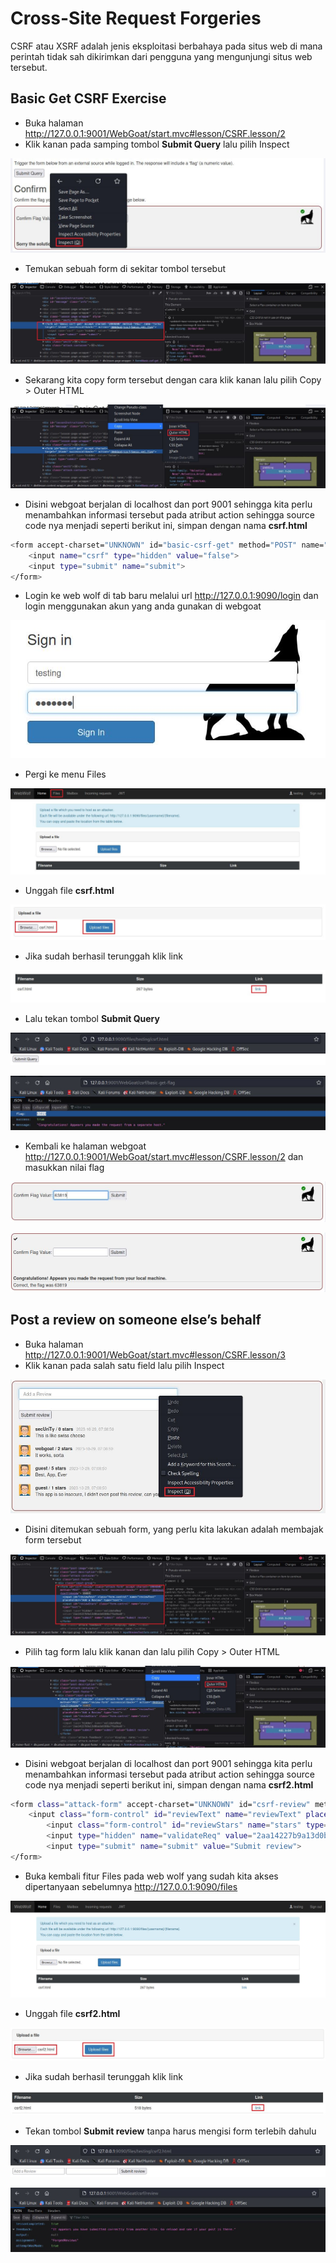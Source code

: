 # Cross-Site Request Forgeries
CSRF atau XSRF adalah jenis eksploitasi berbahaya pada situs web di mana perintah tidak sah dikirimkan dari pengguna yang mengunjungi situs web tersebut.

## Basic Get CSRF Exercise
- Buka halaman http://127.0.0.1:9001/WebGoat/start.mvc#lesson/CSRF.lesson/2
- Klik kanan pada samping tombol **Submit Query** lalu pilih Inspect

![alt text](https://github.com/rahardian-dwi-saputra/webgoat/blob/main/assets/Cross-site%20request%20forgeries/csrf%201.JPG)

- Temukan sebuah form di sekitar tombol tersebut

![alt text](https://github.com/rahardian-dwi-saputra/webgoat/blob/main/assets/Cross-site%20request%20forgeries/csrf%202.JPG)

- Sekarang kita copy form tersebut dengan cara klik kanan lalu pilih Copy > Outer HTML

![alt text](https://github.com/rahardian-dwi-saputra/webgoat/blob/main/assets/Cross-site%20request%20forgeries/csrf%203.JPG)

- Disini webgoat berjalan di localhost dan port 9001 sehingga kita perlu menambahkan informasi tersebut pada atribut action sehingga source code nya menjadi seperti berikut ini, simpan dengan nama **csrf.html**
```sh
<form accept-charset="UNKNOWN" id="basic-csrf-get" method="POST" name="form1" target="_blank" successcallback="" action="http://127.0.0.1:9001/WebGoat/csrf/basic-get-flag">
	<input name="csrf" type="hidden" value="false">
	<input type="submit" name="submit">
</form>
```
- Login ke web wolf di tab baru melalui url http://127.0.0.1:9090/login dan login menggunakan akun yang anda gunakan di webgoat

![alt text](https://github.com/rahardian-dwi-saputra/webgoat/blob/main/assets/Cross-site%20request%20forgeries/csrf%204.JPG)

- Pergi ke menu Files

![alt text](https://github.com/rahardian-dwi-saputra/webgoat/blob/main/assets/Cross-site%20request%20forgeries/csrf%205.JPG)

- Unggah file **csrf.html**

![alt text](https://github.com/rahardian-dwi-saputra/webgoat/blob/main/assets/Cross-site%20request%20forgeries/csrf%206.JPG)

- Jika sudah berhasil terunggah klik link

![alt text](https://github.com/rahardian-dwi-saputra/webgoat/blob/main/assets/Cross-site%20request%20forgeries/csrf%207.JPG)

- Lalu tekan tombol **Submit Query**

![alt text](https://github.com/rahardian-dwi-saputra/webgoat/blob/main/assets/Cross-site%20request%20forgeries/csrf%208.JPG)

![alt text](https://github.com/rahardian-dwi-saputra/webgoat/blob/main/assets/Cross-site%20request%20forgeries/csrf%209.JPG)

- Kembali ke halaman webgoat http://127.0.0.1:9001/WebGoat/start.mvc#lesson/CSRF.lesson/2 dan masukkan nilai flag

![alt text](https://github.com/rahardian-dwi-saputra/webgoat/blob/main/assets/Cross-site%20request%20forgeries/csrf%2010.JPG)

![alt text](https://github.com/rahardian-dwi-saputra/webgoat/blob/main/assets/Cross-site%20request%20forgeries/csrf%2011.JPG)

## Post a review on someone else’s behalf
- Buka halaman http://127.0.0.1:9001/WebGoat/start.mvc#lesson/CSRF.lesson/3
- Klik kanan pada salah satu field lalu pilih Inspect

![alt text](https://github.com/rahardian-dwi-saputra/webgoat/blob/main/assets/Cross-site%20request%20forgeries/csrf%2012.JPG)

- Disini ditemukan sebuah form, yang perlu kita lakukan adalah membajak form tersebut

![alt text](https://github.com/rahardian-dwi-saputra/webgoat/blob/main/assets/Cross-site%20request%20forgeries/csrf%2013.JPG)

- Pilih tag form lalu klik kanan dan lalu pilih Copy > Outer HTML

![alt text](https://github.com/rahardian-dwi-saputra/webgoat/blob/main/assets/Cross-site%20request%20forgeries/csrf%2014.JPG)

- Disini webgoat berjalan di localhost dan port 9001 sehingga kita perlu menambahkan informasi tersebut pada atribut action sehingga source code nya menjadi seperti berikut ini, simpan dengan nama **csrf2.html**
```sh
<form class="attack-form" accept-charset="UNKNOWN" id="csrf-review" method="POST" name="review-form" successcallback="" action="http://127.0.0.1:9001/WebGoat/csrf/review">
	<input class="form-control" id="reviewText" name="reviewText" placeholder="Add a Review" type="text">
        <input class="form-control" id="reviewStars" name="stars" type="text">
        <input type="hidden" name="validateReq" value="2aa14227b9a13d0bede0388a7fba9aa9">
        <input type="submit" name="submit" value="Submit review">
</form>
```
- Buka kembali fitur Files pada web wolf yang sudah kita akses dipertanyaan sebelumnya http://127.0.0.1:9090/files

![alt text](https://github.com/rahardian-dwi-saputra/webgoat/blob/main/assets/Cross-site%20request%20forgeries/csrf%2015.JPG)

- Unggah file **csrf2.html**

![alt text](https://github.com/rahardian-dwi-saputra/webgoat/blob/main/assets/Cross-site%20request%20forgeries/csrf%2016.JPG)

- Jika sudah berhasil terunggah klik link

![alt text](https://github.com/rahardian-dwi-saputra/webgoat/blob/main/assets/Cross-site%20request%20forgeries/csrf%2017.JPG)

- Tekan tombol **Submit review** tanpa harus mengisi form terlebih dahulu

![alt text](https://github.com/rahardian-dwi-saputra/webgoat/blob/main/assets/Cross-site%20request%20forgeries/csrf%2018.JPG)

![alt text](https://github.com/rahardian-dwi-saputra/webgoat/blob/main/assets/Cross-site%20request%20forgeries/csrf%2019.JPG)